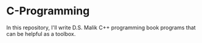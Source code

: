 # C-Programming
In this repository, I'll write D.S. Malik C++ programming book programs that can be helpful as a toolbox.
